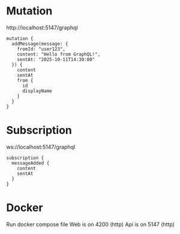 # Mutation
http://localhost:5147/graphql
```
mutation {
  addMessage(message: {
    fromId: "user123",
    content: "Hello from GraphQL!",
    sentAt: "2025-10-11T14:30:00"
  }) {
    content
    sentAt
    from {
      id
      displayName
    }
  }
}

```

# Subscription
ws://localhost:5147/graphql
```
subscription {
  messageAdded {
    content
    sentAt
  }
}
```

# Docker
Run docker compose file
Web is on 4200 (http)
Api is on 5147 (http)